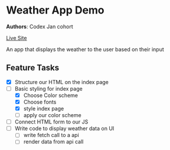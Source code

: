 # Weather App Demo

**Authors**: Codex Jan cohort

[Live Site](https://thomas-basham.github.io/weather-app-demo)

An app that displays the weather to the user based on their input

## Feature Tasks

- [x] Structure our HTML on the index page
- [ ] Basic styling for index page
  - [x] Choose Color scheme
  - [x] Choose fonts
  - [x] style index page
  - [ ] apply our color scheme
- [ ] Connect HTML form to our JS
- [ ] Write code to display weather data on UI
  - [ ] write fetch call to a api
  - [ ] render data from api call
